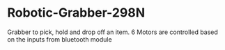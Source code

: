 # Robotic-Grabber-298N
Grabber to pick, hold and drop off an item. 6 Motors are controlled based on the inputs from bluetooth module
